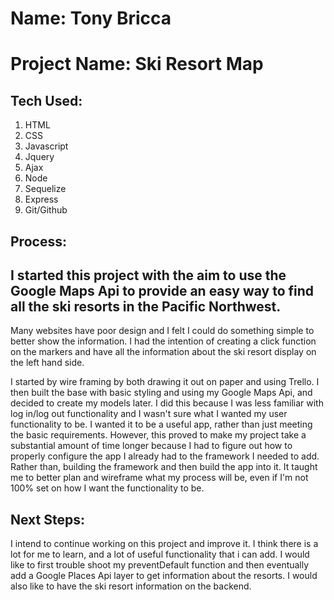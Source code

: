 
# Name: Tony Bricca</h2>

# Project Name: Ski Resort Map</h1>

## Tech Used:
1. HTML
2. CSS
3. Javascript
4. Jquery
5. Ajax
6. Node
7. Sequelize
8. Express
9. Git/Github
</p>


## Process:


 ## I started this project with the aim to use the Google Maps Api to provide an easy way to find all the ski resorts in the Pacific Northwest.
 Many websites have poor design and I felt I could do something simple to better show the information. I had the intention of creating a click function
 on the markers and have all the information about the ski resort display on the left hand side.   

 I started by wire framing by both drawing it out on paper and using Trello. I then built the base with basic styling and using my Google Maps Api, and decided
 to create my models later. I did this because I was less familiar with log in/log out functionality and I wasn't sure what I wanted my user functionality to be.
 I wanted it to be a useful app, rather than just meeting the basic requirements. However, this proved to make my project take a substantial amount of time longer
 because I had to figure out how to properly configure the app I already had to the framework I needed to add. Rather than, building the framework and then build the
 app into it. It taught me to better plan and wireframe what my process will be, even if I'm not 100% set on how I want the functionality to be.   

 ## Next Steps:
 I intend to continue working on this project and improve it. I think there is a lot for me to learn, and a lot of useful functionality that i can add. I would like
 to first trouble shoot my preventDefault function and then eventually add a Google Places Api layer to get information about the resorts. I would also like to have
 the ski resort information on the backend.
